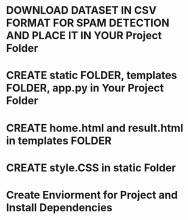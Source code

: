 # DOWNLOAD DATASET IN CSV FORMAT FOR SPAM DETECTION AND PLACE IT IN YOUR Project Folder
# CREATE static FOLDER, templates FOLDER, app.py in Your Project Folder
# CREATE home.html and result.html in templates FOLDER
# CREATE style.CSS in static Folder

# Create Enviorment for Project and Install Dependencies

